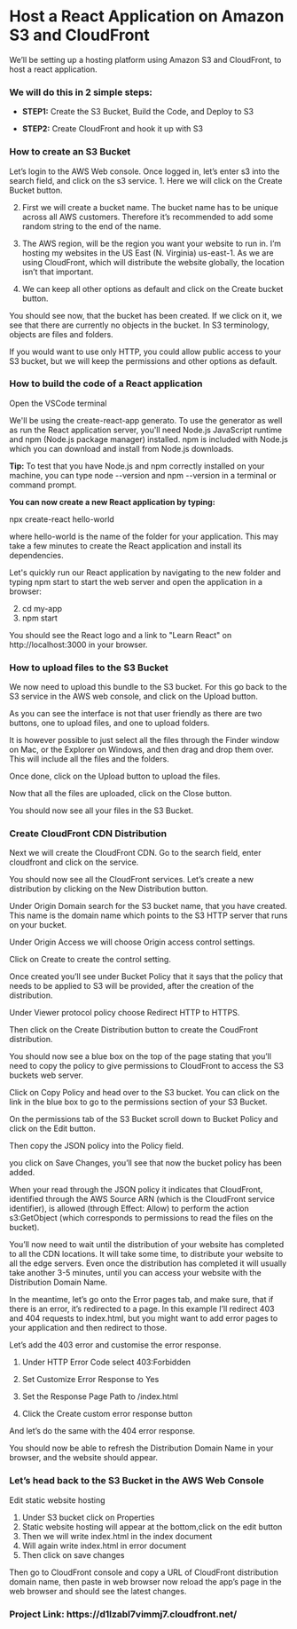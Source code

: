 <h1 ali
    gn="center"> Host a React Application on Amazon S3 and CloudFront</h1>
We’ll be setting up a hosting platform using Amazon S3 and CloudFront, to host a react application.

<h3 align="left">We will do this in 2 simple steps:</h3>

-  **STEP1:** Create the S3 Bucket, Build the Code, and Deploy to S3

-  **STEP2:** Create CloudFront and hook it up with S3

<h3 align="left">How to create an S3 Bucket</h3>
<p align="left">
Let’s login to the AWS Web console. Once logged in, let’s enter s3 into the search field, and click on the s3 service.
1. Here we will click on the Create Bucket button.

2. First we will create a bucket name. The bucket name has to be unique across all AWS customers. Therefore it’s recommended to add some random string to the end of the name.

3. The AWS region, will be the region you want your website to run in. I’m hosting my websites in the US East (N. Virginia) us-east-1. As we are using CloudFront, which will distribute the website globally, the location isn’t that important.

4. We can keep all other options as default and click on the Create bucket button.

You should see now, that the bucket has been created. If we click on it, we see that there are currently no objects in the bucket. In S3 terminology, objects are files and folders.

If you would want to use only HTTP, you could allow public access to your S3 bucket, but we will keep the permissions and other options as default.</p>

<h3 align="left">How to build the code of a React application</h3>
Open the VSCode terminal

We'll be using the create-react-app generato. To use the generator as well as run the React application server, you'll need Node.js JavaScript runtime and npm (Node.js package manager) installed. npm is included with Node.js which you can download and install from Node.js downloads.

**Tip:** To test that you have Node.js and npm correctly installed on your machine, you can type node --version and npm --version in a terminal or command prompt.

**You can now create a new React application by typing:**

npx create-react hello-world 

where hello-world is the name of the folder for your application. This may take a few minutes to create the React application and install its dependencies.

Let's quickly run our React application by navigating to the new folder and typing npm start to start the web server and open the application in a browser:

2. cd my-app
3. npm start

You should see the React logo and a link to "Learn React" on http://localhost:3000 in your browser.

<h3 align="left">How to upload files to the S3 Bucket</h3>
<p align="left">
  We now need to upload this bundle to the S3 bucket. For this go back to the S3 service in the AWS web console, and click on the Upload button.
  
  As you can see the interface is not that user friendly as there are two buttons, one to upload files, and one to upload folders.
  
  It is however possible to just select all the files through the Finder window on Mac, or the Explorer on Windows, and then drag and drop them over. This will include all the files and the folders.
  
  Once done, click on the Upload button to upload the files. 
  
  Now that all the files are uploaded, click on the Close button.
  
  You should now see all your files in the S3 Bucket.
  </p>
  
  <h3 align="left">Create CloudFront CDN Distribution</h3>
  <p align="left">
  Next we will create the CloudFront CDN. Go to the search field, enter cloudfront and click on the service.
  
  You should now see all the CloudFront services. Let’s create a new distribution by clicking on the New Distribution button.
  
  Under Origin Domain search for the S3 bucket name, that you have created. This name is the domain name which points to the S3 HTTP server that runs on your bucket.
  
  Under Origin Access we will choose Origin access control settings.
  
  Click on Create to create the control setting.
  
  Once created you’ll see under Bucket Policy that it says that the policy that needs to be applied to S3 will be provided, after the creation of the distribution.
  
  Under Viewer protocol policy choose Redirect HTTP to HTTPS.
  
  Then click on the Create Distribution button to create the CoudFront distribution.
  
  You should now see a blue box on the top of the page stating that you’ll need to copy the policy to give permissions to CloudFront to access the S3 buckets web server.
  
Click on Copy Policy and head over to the S3 bucket. You can click on the link in the blue box to go to the permissions section of your S3 Bucket.
  
 On the permissions tab of the S3 Bucket scroll down to Bucket Policy and click on the Edit button.
  
Then copy the JSON policy into the Policy field.
  
you click on Save Changes, you’ll see that now the bucket policy has been added.  
  
When your read through the JSON policy it indicates that CloudFront, identified through the AWS Source ARN (which is the CloudFront service identifier), is allowed (through Effect: Allow) to perform the action s3:GetObject (which corresponds to permissions to read the files on the bucket).
  
You’ll now need to wait until the distribution of your website has completed to all the CDN locations. It will take some time, to distribute your website to all the edge servers. Even once the distribution has completed it will usually take another 3-5 minutes, until you can access 
your website with the Distribution Domain Name.
  
In the meantime, let’s go onto the Error pages tab, and make sure, that if there is an error, it’s redirected to a page. In this example I’ll redirect 403 and 404 requests to index.html, but you might want to add error pages to your application and then redirect to those.
  
Let’s add the 403 error and customise the error response.
 
1. Under HTTP Error Code select 403:Forbidden
  
2. Set Customize Error Response to Yes
  
3. Set the Response Page Path to /index.html
  
4. Click the Create custom error response button
  
And let’s do the same with the 404 error response.
  
You should now be able to refresh the Distribution Domain Name in your browser, and the website should appear.
  
<h3>Let’s head back to the S3 Bucket in the AWS Web Console</h3>

Edit static website hosting
1. Under S3 bucket click on Properties
2. Static website hosting will appear at the bottom,click on the edit button
3. Then we will write index.html in the index document
4. Will again write index.html in error document
5. Then click on save changes
  
Then go to CloudFront console and copy a URL of CloudFront distribution domain name,
then paste in web browser now reload the app’s page in the web browser and should see the latest changes.
  
  
  
<h3>Project Link:  https://d1lzabl7vimmj7.cloudfront.net/  </h3>
  
  
  
  
  
  
  
